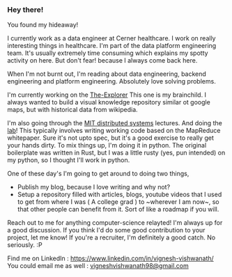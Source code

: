 ### Hey there!
You found my hideaway!

I currently work as a data engineer at Cerner healthcare. 
I work on really interesting things in healthcare. I'm part of the data platform engineering team. It's usually extremely time consuming which explains my spotty activity on here.
But don't fear! because I always come back here.

When I'm not burnt out, I'm reading about data engineering, backend engineering and platform engineering.
Absolutely love solving problems.

I'm currently working on the [The-Explorer](https://github.com/usuallyunusual/The-Explorer)
This one is my brainchild. I always wanted to build a visual knowledge repository similar ot google maps, but with historical data from wikipedia.

I'm also going through the [MIT distributed systems](https://www.youtube.com/watch?v=cQP8WApzIQQ) lectures. And doing the [lab](http://nil.csail.mit.edu/6.824/2020/labs/lab-mr.html)!
This typically involves writing working code based on the MapReduce whitepaper. Sure it's not upto spec, but it's a good exercise to really get your hands dirty.
To mix things up, I'm doing it in python. The original boilerplate was written in Rust, but I was a little rusty (yes, pun intended) on my python, so I thought I'll work in python.

One of these day's I'm going to get around to doing two things,
- Publish my blog, because I love writing and why not?
- Setup a repository filled with articles, blogs, youtube videos that I used to get from where I was ( A college grad ) to ~wherever I am now~, so that other people can benefit from it. Sort of like a roadmap if you will.

Reach out to me for anything computer-science relayted! I'm always up for a good discussion.
If you think I'd do some good contribution to your project, let me know!
If you're a recruiter, I'm definitely a good catch. No seriously. :P

Find me on LinkedIn : https://www.linkedin.com/in/vignesh-vishwanath/ <br>
You could email me as well : vigneshvishwanath98@gmail.com
